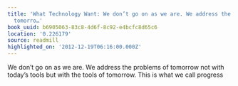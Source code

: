 ```yaml
---
title: 'What Technology Want: We don’t go on as we are. We address the problems of
  tomorro…'
book_uuid: b6905063-83c8-4d6f-8c92-e4bcfc8d65c6
location: '0.226179'
source: readmill
highlighted_on: '2012-12-19T06:16:00.000Z'
---
```


We don’t go on as we are. We address the problems of tomorrow not with today’s tools but with the tools of tomorrow. This is what we call progress